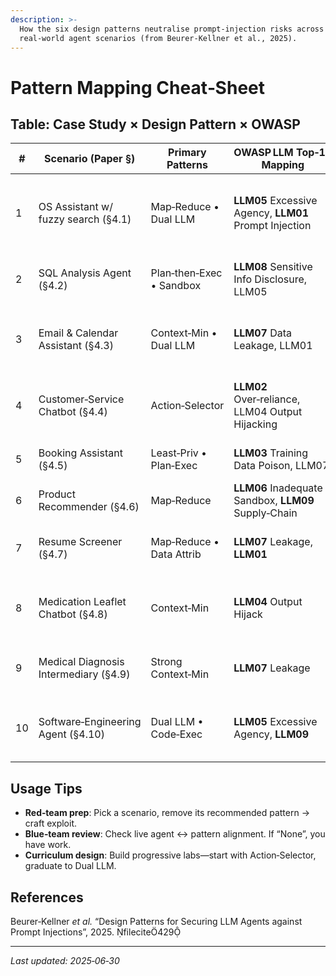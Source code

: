 ```yaml
---
description: >-
  How the six design patterns neutralise prompt‑injection risks across ten
  real‑world agent scenarios (from Beurer‑Kellner et al., 2025).
---
```


# Pattern Mapping Cheat‑Sheet

## Table: Case Study × Design Pattern × OWASP

| #  | Scenario (Paper §)                    | Primary Patterns         | OWASP LLM Top‑10 Mapping                               | Notes                                                  |
| -- | ------------------------------------- | ------------------------ | ------------------------------------------------------ | ------------------------------------------------------ |
| 1  | OS Assistant w/ fuzzy search (§4.1)   | Map‑Reduce • Dual LLM    | **LLM05** Excessive Agency, **LLM01** Prompt Injection | Per‑file isolation ➔ injected filename can’t escalate. |
| 2  | SQL Analysis Agent (§4.2)             | Plan‑then‑Exec • Sandbox | **LLM08** Sensitive Info Disclosure, LLM05             | Freeze SQL plan, run Python in jailed venv.            |
| 3  | Email & Calendar Assistant (§4.3)     | Context‑Min • Dual LLM   | **LLM07** Data Leakage, LLM01                          | Strip user prompt before drafting replies.             |
| 4  | Customer‑Service Chatbot (§4.4)       | Action‑Selector          | **LLM02** Over‑reliance, LLM04 Output Hijacking        | Allow‑list intents: refund, shipping, etc.             |
| 5  | Booking Assistant (§4.5)              | Least‑Priv • Plan‑Exec   | **LLM03** Training Data Poison, LLM07                  | User‑scope calendar permissions.                       |
| 6  | Product Recommender (§4.6)            | Map‑Reduce               | **LLM06** Inadequate Sandbox, **LLM09** Supply‑Chain   | Sanitise per‑review summaries.                         |
| 7  | Resume Screener (§4.7)                | Map‑Reduce • Data Attrib | **LLM07** Leakage, **LLM01**                           | Prevent résumé from slandering competitors.            |
| 8  | Medication Leaflet Chatbot (§4.8)     | Context‑Min              | **LLM04** Output Hijack                                | Removes user prompt → only leaflet text returned.      |
| 9  | Medical Diagnosis Intermediary (§4.9) | Strong Context‑Min       | **LLM07** Leakage                                      | LLM never sees patient prompt when summarising.        |
| 10 | Software‑Engineering Agent (§4.10)    | Dual LLM • Code‑Exec     | **LLM05** Excessive Agency, **LLM09**                  | Quarantined docs → privileged LLM writes code only.    |

## Usage Tips

* **Red‑team prep**: Pick a scenario, remove its recommended pattern → craft exploit.
* **Blue‑team review**: Check live agent ↔ pattern alignment. If “None”, you have work.
* **Curriculum design**: Build progressive labs—start with Action‑Selector, graduate to Dual LLM.

## References

Beurer‑Kellner _et al._ “Design Patterns for Securing LLM Agents against Prompt Injections”, 2025. filecite429

***

_Last updated: 2025‑06‑30_
